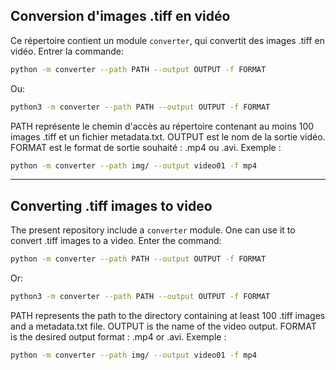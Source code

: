 ## Conversion d'images .tiff en vidéo
Ce répertoire contient un module `converter`, qui convertit des images .tiff en vidéo.
Entrer la commande: 
```bash
python -m converter --path PATH --output OUTPUT -f FORMAT
```
Ou:
```bash
python3 -m converter --path PATH --output OUTPUT -f FORMAT
```
PATH représente le chemin d'accès au répertoire contenant au moins 100 images .tiff et un fichier metadata.txt.
OUTPUT est le nom de la sortie vidéo.
FORMAT est le format de sortie souhaité : .mp4 ou .avi.
Exemple :
```bash
python -m converter --path img/ --output video01 -f mp4
```

---

## Converting .tiff images to video
The present repository include a `converter` module. One can use it to convert .tiff images to a video.
Enter the command:
```bash
python -m converter --path PATH --output OUTPUT -f FORMAT
```
Or:
```bash
python3 -m converter --path PATH --output OUTPUT -f FORMAT
```
PATH represents the path to the directory containing at least 100 .tiff images and a metadata.txt file.
OUTPUT is the name of the video output.
FORMAT is the desired output format : .mp4 or .avi.
Exemple :
```bash
python -m converter --path img/ --output video01 -f mp4
```